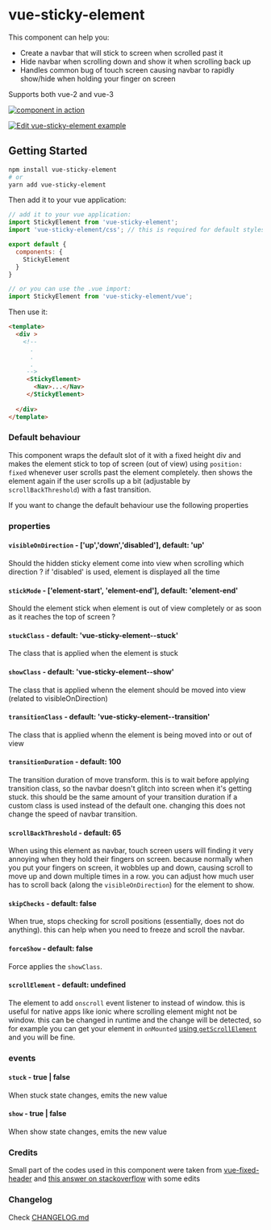 # vue-sticky-element

This component can help you:

- Create a navbar that will stick to screen when scrolled past it
- Hide navbar when scrolling down and show it when scrolling back up
- Handles common bug of touch screen causing navbar to rapidly show/hide when holding your finger on screen

Supports both vue-2 and vue-3

[![component in action](https://thumbs.gfycat.com/SerpentinePortlyCow-size_restricted.gif)](https://gfycat.com/serpentineportlycow)

[![Edit vue-sticky-element example](https://codesandbox.io/static/img/play-codesandbox.svg)](https://codesandbox.io/s/vue-sticky-element-vue3-dzpd13?fontsize=14&hidenavigation=1&theme=dark)

## Getting Started

```bash
npm install vue-sticky-element
# or 
yarn add vue-sticky-element
```

Then add it to your vue application:

```js
// add it to your vue application:
import StickyElement from 'vue-sticky-element';
import 'vue-sticky-element/css'; // this is required for default styles to work.

export default {
  components: {
    StickyElement
  }
}

// or you can use the .vue import:
import StickyElement from 'vue-sticky-element/vue';
```

Then use it:

```html
<template>
  <div > 
    <!-- 
      .
      .
      .
     -->
     <StickyElement> 
       <Nav>...</Nav>
     </StickyElement>
    
  </div>
</template>
```

### Default behaviour

This component wraps the default slot of it with a fixed height div and makes the element stick to top of screen (out of view) using `position: fixed` whenever user scrolls past the element completely. then shows the element again if the user scrolls up a bit (adjustable by `scrollBackThreshold`) with a fast transition.

If you want to change the default behaviour use the following properties

### properties

#### `visibleOnDirection` - ['up','down','disabled'], default: 'up'

Should the hidden sticky element come into view when scrolling which direction ? if 'disabled' is used, element is displayed all the time

#### `stickMode` - ['element-start', 'element-end'], default: 'element-end'

Should the element stick when element is out of view completely or as soon as it reaches the top of screen ?

#### `stuckClass` - default: 'vue-sticky-element--stuck'

The class that is applied when the element is stuck

#### `showClass` - default: 'vue-sticky-element--show'

The class that is applied whenn the element should be moved into view (related to visibleOnDirection)

#### `transitionClass` - default: 'vue-sticky-element--transition'

The class that is applied whenn the element is being moved into or out of view

#### `transitionDuration` - default: 100

The transition duration of move transform. this is to wait before applying transition class, so the navbar doesn't glitch into screen when it's getting stuck.
this should be the same amount of your transition duration if a custom class is used instead of the default one. changing this does not change the speed of navbar transition.

#### `scrollBackThreshold` - default: 65

When using this element as navbar, touch screen users will finding it very annoying when they hold their fingers on screen.
because normally when you put your fingers on screen, it wobbles up and down, causing scroll to move up and down multiple times in a row.
you can adjust how much user has to scroll back (along the `visibleOnDirection`) for the element to show.

#### `skipChecks` - default: false

When true, stops checking for scroll positions (essentially, does not do anything). this can help when you need to freeze and scroll the navbar.

#### `forceShow` - default: false

Force applies the `showClass`.

#### `scrollElement` - default: undefined

The element to add `onscroll` event listener to instead of window. this is useful for native apps like ionic where scrolling element might not be window. this can be changed in runtime and the change will be detected, so for example you can get your element in `onMounted` [using `getScrollElement`](https://ionicframework.com/docs/api/content#getscrollelement) and you will be fine.

### events

#### `stuck` - true | false

When stuck state changes, emits the new value

#### `show` - true | false

When show state changes, emits the new value

### Credits

Small part of the codes used in this component were taken from [vue-fixed-header](https://www.npmjs.com/package/vue-fixed-header) and [this answer on stackoverflow](https://stackoverflow.com/questions/51065172/how-can-i-duplicate-slots-within-a-vuejs-render-function) with some edits

### Changelog

Check [CHANGELOG.md](https://github.com/jd1378/vue-sticky-element/blob/master/CHANGELOG.md)
